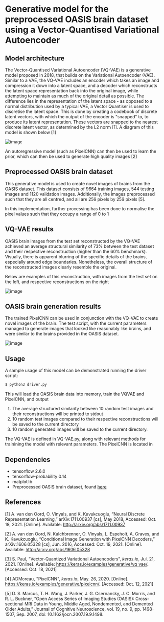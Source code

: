 # Generative model for the preprocessed OASIS brain dataset using a Vector-Quantised Variational Autoencoder

## Model architecture
The Vector-Quantised Variational Autoencoder (VQ-VAE) is a generative model proposed in 2018, that builds on the Variational
Autoencoder (VAE). Similar to a VAE, the VQ-VAE includes an encoder which takes an image and compression it down into
a latent space, and a decoder which reconstructs the latent space representation back into the original image, while
attempting to maintain as much of the original detail as possible. The difference lies in the representation of the
latent space - as opposed to a normal distribution used by a typical VAE, a Vector Quantiser is used to discretise the
latent space. This is done by creating a codebook of discrete latent vectors, with which the output of the encoder is
"snapped" to, to produce its latent representation. These vectors are snapped to the nearest discrete latent vector,
as determined by the L2 norm [1]. A diagram of this model is shown below [1]

![image](https://user-images.githubusercontent.com/55824662/139584374-4f695009-10a7-4a9e-a8b6-85d40a4e4192.png)


An autoregressive model (such as PixelCNN) can then be used to learn the prior, which can then
be used to generate high quality images [2]

## Preprocessed OASIS brain dataset
This generative model is used to create novel images of brains from the OASIS dataset. This dataset consists of 9664
training images, 544 testing images and 1120 validation images. Additionally, the images preprocessed such that they 
are all centred, and all are 256 pixels by 256 pixels [5].

In this implementation, further processing has been done to normalise the pixel values such that they occupy a range
of 0 to 1

## VQ-VAE results
OASIS brain images from the test set reconstructed by the VQ-VAE achieved an average structural similarity of 73%
between the test dataset and their respective reconstruction (higher than the 60% benchmark).
Visually, there is apparent blurring of the specific
details of the brains, especially around edge boundaries. Nonetheless, the overall structure of the reconstructed images
clearly resemble the original.

Below are examples of this reconstruction, with images from the test set on the left, and respective reconstructions
on the right

![image](https://user-images.githubusercontent.com/55824662/139584730-bb6a2898-5e6a-4283-abc2-f77a488180d9.png)


## OASIS brain generation results
The trained PixelCNN can be used in conjunction with the VQ-VAE to create novel images of the brain. The test script,
with the current parameters managed to generate images that looked like reasonably like brains, and were similar
to the brains provided in the OASIS dataset.

![image](https://user-images.githubusercontent.com/55824662/139584718-85259335-372a-40ce-b9ab-710368dd2439.png)


## Usage
A sample usage of this model can be demonstrated running the driver script:

```bash
$ python3 driver.py
```

This will load the OASIS brain data into memory, train the VQVAE and PixelCNN, and output
1. The average structured similarity between 10 random test images and their reconstructions will be printed to stdout
2. 10 random test images compared to their respective reconstructions will be saved to the current directory
3. 10 random generated images will be saved to the current directory.

The VQ-VAE is defined in VQ-VAE.py, along with relevant methods for trainining the model with relevant parameters. The
PixelCNN is located in 
## Dependencies
- tensorflow 2.6.0
- tensorflow-probability 0.14
- matplotlib
- Preprocessed OASIS brain dataset, found [here](https://cloudstor.aarnet.edu.au/plus/s/tByzSZzvvVh0hZA)
## References

[1] A. van den Oord, O. Vinyals, and K. Kavukcuoglu, “Neural Discrete Representation Learning,” arXiv:1711.00937 [cs], May 2018, Accessed: Oct. 18, 2021. [Online]. Available: http://arxiv.org/abs/1711.00937

[2] A. van den Oord, N. Kalchbrenner, O. Vinyals, L. Espeholt, A. Graves, and K. Kavukcuoglu, “Conditional Image Generation with PixelCNN Decoders,” arXiv:1606.05328 [cs], Jun. 2016, Accessed: Oct. 19, 2021. [Online]. Available: http://arxiv.org/abs/1606.05328

[3] S. Paul, "Vector-Quantized Variational Autoencoders", _keras.io_, Jul. 21, 2021. [Online]. Available: https://keras.io/examples/generative/vq_vae/. [Accessed: Oct. 18, 2021]

[4] ADMoreau, "PixelCNN", _keras.io_, May. 26, 2020. [Online]. https://keras.io/examples/generative/pixelcnn/. [Accessed: Oct. 12, 2021]

[5] D. S. Marcus, T. H. Wang, J. Parker, J. G. Csernansky, J. C. Morris, and R. L. Buckner, “Open Access Series of Imaging Studies (OASIS): Cross-sectional MRI Data in Young, Middle Aged, Nondemented, and Demented Older Adults,” Journal of Cognitive Neuroscience, vol. 19, no. 9, pp. 1498–1507, Sep. 2007, doi: 10.1162/jocn.2007.19.9.1498.
